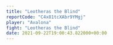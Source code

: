 ```yaml
---
title: "Leotheras the Blind"
reportCode: "C4x81tcXAbr9YMgj"
player: "Avalona"
fight: "Leotheras the Blind"
date: 2021-09-22T19:00:43.822000+00:00
---
```

